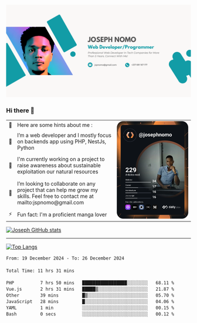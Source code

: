 ![Banner of my profile!](/Joseph_NOMO_NEW.png "Banner")

### Hi there 👋

<!--- | --  | 👋  | Here are some hints about me :                                                                                                 | <td rowspan=6><img src="/devcard.svg" width="400" alt="Joseph NOMO's Dev Card"/></td> |
| --- | --- | ------------------------------------------------------------------------------------------------------------------------------ | ------------------------------------------------------------------------------------- |
| --  | 🔭  | I’m a web developer and I mostly focus on backends app using PHP, NestJs, Python                                               |
| --  | 🦁  | I'm currently working on a project to raise awareness about sustainable exploitation our natural resources                     |
| --  | 👯  | I’m looking to collaborate on any project that can help me grow my skills. Feel free to contact me at mailto:jspnomo@gmail.com |
| --  | ⚡  | Fun fact: I'm a proficient manga lover                                                                                         |
--->

<table>
    <tr>
        <td width="1%">👋</td>
        <td width="55%">Here are some hints about me :</td>
        <td rowspan=6 width="44%"><img src="/devcard.svg" width="400" alt="Joseph NOMO's Dev Card"/></td>
    </tr>
    <tr>
        <td>🔭</td>
        <td>I’m a web developer and I mostly focus on backends app using PHP, NestJs, Python</td>
    </tr>
    <tr>
        <td>🦁</td>
        <td>I'm currently working on a project to raise awareness about sustainable exploitation our natural resources</td>
    </tr>
    <tr>
        <td>👯</td>
        <td>I’m looking to collaborate on any project that can help me grow my skills. Feel free to contact me at mailto:jspnomo@gmail.com</td>
    </tr>
    <tr>
        <td>⚡</td>
        <td>Fun fact: I'm a proficient manga lover</td>
    </tr>

</table>

[![Joseph GitHub stats](https://github-readme-stats-seven-sigma-53.vercel.app/api?username=Jspascal)](https://github.com/Jspascal/github-readme-stats)

---

[![Top Langs](https://github-readme-stats-seven-sigma-53.vercel.app/api/top-langs/?username=Jspascal&layout=compact)](https://github.com/Jspascal/github-readme-stats)

<!--START_SECTION:waka-->

```txt
From: 19 December 2024 - To: 26 December 2024

Total Time: 11 hrs 31 mins

PHP          7 hrs 50 mins   █████████████████░░░░░░░░   68.11 %
Vue.js       2 hrs 31 mins   █████▒░░░░░░░░░░░░░░░░░░░   21.87 %
Other        39 mins         █▒░░░░░░░░░░░░░░░░░░░░░░░   05.70 %
JavaScript   28 mins         █░░░░░░░░░░░░░░░░░░░░░░░░   04.06 %
YAML         1 min           ░░░░░░░░░░░░░░░░░░░░░░░░░   00.15 %
Bash         0 secs          ░░░░░░░░░░░░░░░░░░░░░░░░░   00.12 %
```

<!--END_SECTION:waka-->
